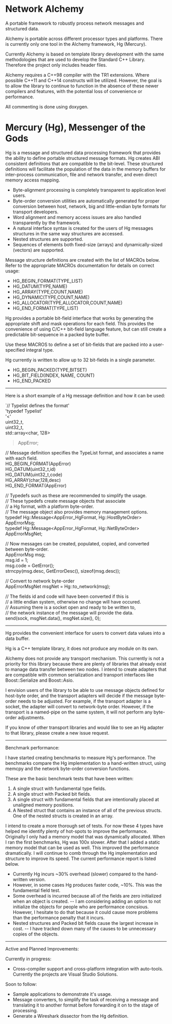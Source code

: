 Network Alchemy
========================================================
A portable framework to robustly process network messages and structured data. 

Alchemy is portable across different processor types and platforms. 
There is currently only one tool in the Alchemy framework, Hg (Mercury).

Currently Alchemy is based on template library development with
the same methodologies that are used to develop the Standard C++ Library.
Therefore the project only includes header files.

Alchemy requires a C++98 compiler with the TR1 extensions.
Where possible C++11 and C++14 constructs will be utilized.
However, the goal is to allow the library to continue to function
in the absence of these newer compilers and features, with the
potential loss of convenience or performance. 

All commenting is done using doxygen.

Mercury (Hg), Messenger of the Gods
==============================

Hg is a message and structured data processing framework that
provides the ability to define portable structured message
formats. Hg creates ABI consistent definitions that are compatible
to the bit-level. These structured definitions will facilitate the 
population of the data in the memory buffers for inter-process communication, 
file and network transfer, and even direct memory access mapping.

* Byte-alignment processing is completely transparent to application level
users. 
* Byte-order conversion utilities are automatically generated for 
proper conversion between host, network, big and little-endian 
byte formats for transport developers. 
* Word alignment and memory access issues are also handled transparently
by the framework. 
* A natural interface syntax is created for the users of Hg messages
structures in the same way structures are accessed. 
* Nested structures are supported.
* Sequences of elements both fixed-size (arrays) and dynamically-sized (vectors)
are supported.

Message structure definitions are created with the list of MACROs below.
Refer to the appropriate MACROs documentation for details on correct
usage:

  - HG_BEGIN_FORMAT(TYPE_LIST)
  -   HG_DATUM(TYPE,NAME)
  -   HG_ARRAY(TYPE,COUNT,NAME)
  -   HG_DYNAMIC(TYPE,COUNT,NAME)
  -   HG_ALLOCATOR(TYPE,ALLOCATOR,COUNT,NAME)
  - HG_END_FORMAT(TYPE_LIST)

Hg provides a portable bit-field interface that works by generating the
appropriate shift and mask operations for each field. This provides the 
convenience of using C/C++ bit-field language feature, but can still
create a predictable bit-sequence in a packed byte buffer.

Use these MACROS to define a set of bit-fields that are packed 
into a user-specified integral type.

Hg currently is written to allow up to 32 bit-fields in a single parameter.

  - HG_BEGIN_PACKED(TYPE,BITSET)
  -   HG_BIT_FIELD(INDEX, NAME, COUNT)
  - HG_END_PACKED

-------------

Here is a short example of a Hg message definition and how it can be used:

`// Typelist defines the format'  
'typedef Typelist'  
'<'  
  uint32_t,  
  uint32_t,  
  std::array<char, 128>  
>AppError;  
  
// Message definition specifies the TypeList format, and associates a name with each field.  
HG_BEGIN_FORMAT(AppError)  
  HG_DATUM(uint32_t,id)  
  HG_DATUM(uint32_t,code)  
  HG_ARRAY(char,128,desc)  
HG_END_FORMAT(AppError)  
  
// Typedefs such as these are recommended to simplify the usage.   
// These typedefs create message objects that associate  
// a Hg format, with a platform byte-order.  
// The message object also provides memory management options.  
typedef Hg::Message<AppError_HgFormat, Hg::HostByteOrder>     AppErrorMsg;  
typedef Hg::Message<AppError_HgFormat, Hg::NetByteOrder>      AppErrorMsgNet;  
  
// Now messages can be created, populated, copied, and converted between byte-order.  
AppErrorMsg msg;  
msg.id   = 1;  
msg.code = GetError();  
strncpy(msg.desc, GetErrorDesc(), sizeof(msg.desc));  
  
// Convert to network byte-order  
AppErrorMsgNet msgNet = Hg::to_network(msg);  
  
// The fields id and code will have been converted if this is   
// a little endian system, otherwise no change will have occured.  
// Assuming there is a socket open and ready to be written to,  
// the network instance of the message will provide the data.  
send(sock, msgNet.data(), msgNet.size(), 0);

-------------

Hg provides the convenient interface for users to convert data values into a data buffer. 

Hg is a C++ template library, it does not produce any module on its own. 

Alchemy does not provide any transport mechanism. This currently is not a priority for this library because there are plenty of libraries that already exist to manage data transfer between two nodes. I intend to create adapters that are compatible with common serialization and transport interfaces like Boost::Serialize and Boost::Asio. 

I envision users of the library to be able to use message objects defined for host-byte order, and the transport adapters will decide if the message byte-order needs to be adjusted. For example, if the transport adapter is a socket, the adapter will convert to network-byte order. However, if the transport is a named-pipe on the same system, it will not perform any byte-order adjustments.

If you know of other transport libraries and would like to see an Hg adapter to that library, please create a new issue request.

-------------
Benchmark performance:

I have started creating benchmarks to measure Hg's performance. The benchmarks compare the Hg implementation to a hand-written struct, using memcpy and the network byte-order conversion functions. 

These are the basic benchmark tests that have been written:

1) A single struct with fundamental type fields.
2) A single struct with Packed bit fields.
3) A single struct with fundamental fields that are intentionally placed at unaligned memory positions.
4) A Nested struct that contains an instance of all of the previous structs. One of the nested structs is created in an array.

I intend to create a more thorough set of tests. For now these 4 types have helped me identify plenty of hot-spots to improve the performance. Originally I only had a memory model that was dynamically allocated. When I ran the first benchmarks, Hg was 100x slower. After that I added a static memory model that can be used as well. This improved the performance dramatically. I will continue to comb through the Hg implementation and structure to improve its speed. The current performance report is listed below.

- Currently Hg incurs ~30% overhead (slower) compared to the hand-written version.
- However, in some cases Hg produces faster code, ~10%. This was the fundamental field test.
- Some overhead is incurred because all of the fields are zero initialized when an object is created.
-- I am considering adding an option to not initialize the objects for people who are performance concsious. However, I hesitate to do that because it could cause more problems than the performance penalty that it incurs. 
- Nested structures and Packed bit fields cause the largest increase in cost.
-- I have tracked down many of the causes to be unnecessary copies of the objects.  

-------------

Active and Planned Improvements:

Currently in progress:
 * Cross-compiler support and cross-platform integration with auto-tools. Currently the projects are Visual Studio Solutions.

Soon to follow:
 * Sample applications to demonstrate it's usage.
 * Message converters, to simplify the task of receiving a message and translating it to another format before forwarding it on to the stage of processing.
 * Generate a Wireshark dissector from the Hg definition.
 
